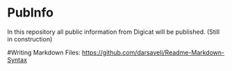 # PubInfo
In this repository all public information from Digicat will be published. (Still in construction)

#Writing Markdown Files:
https://github.com/darsaveli/Readme-Markdown-Syntax
